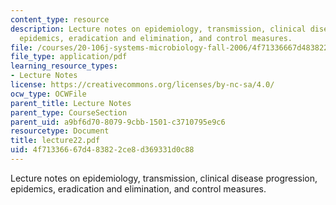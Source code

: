 ```yaml
---
content_type: resource
description: Lecture notes on epidemiology, transmission, clinical disease progression,
  epidemics, eradication and elimination, and control measures.
file: /courses/20-106j-systems-microbiology-fall-2006/4f71336667d483822ce8d369331d0c88_lecture22.pdf
file_type: application/pdf
learning_resource_types:
- Lecture Notes
license: https://creativecommons.org/licenses/by-nc-sa/4.0/
ocw_type: OCWFile
parent_title: Lecture Notes
parent_type: CourseSection
parent_uid: a9bf6d70-8079-9cbb-1501-c3710795e9c6
resourcetype: Document
title: lecture22.pdf
uid: 4f713366-67d4-8382-2ce8-d369331d0c88
---
```

Lecture notes on epidemiology, transmission, clinical disease progression, epidemics, eradication and elimination, and control measures.